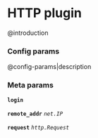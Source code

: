# HTTP plugin
@introduction

### Config params
@config-params|description

### Meta params
**`login`** 

**`remote_addr`**  *`net.IP`*

**`request`**  *`http.Request`*
